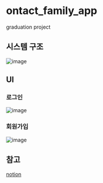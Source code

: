 # ontact_family_app

graduation project

## 시스템 구조
![image](https://user-images.githubusercontent.com/63990390/162247520-49b39583-c0b5-4081-97f2-ccd2ce5e1346.jpg)


## UI

### 로그인
![image](https://user-images.githubusercontent.com/63990390/162246535-df025ba5-a8b1-4b93-a259-2e49afce79c0.png)

### 회원가입
![image](https://user-images.githubusercontent.com/63990390/162246605-a7f1e9b6-5e17-44a5-bf78-bcebcfafbfeb.png)

## 참고
[notion](https://www.notion.so/4a577ebe8105403c8656a104118c1abd)

